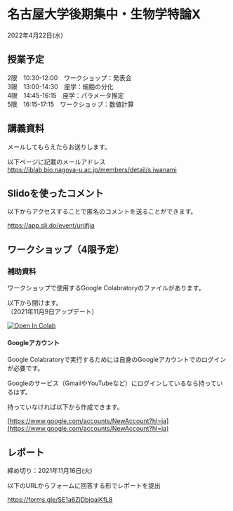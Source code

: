 # 名古屋大学後期集中・生物学特論X

2022年4月22日(水)

## 授業予定

2限　10:30-12:00　ワークショップ：発表会  
3限　13:00-14:30　座学：細胞の分化  
4限　14:45-16:15　座学：パラメータ推定  
5限　16:15-17:15　ワークショップ：数値計算  


## 講義資料

メールしてもらえたらお送りします。

以下ページに記載のメールアドレス  
https://iblab.bio.nagoya-u.ac.jp/members/detail/s.iwanami


## Slidoを使ったコメント

以下からアクセスすることで匿名のコメントを送ることができます。

https://app.sli.do/event/urijfjia

## ワークショップ（4限予定）

### 補助資料

ワークショップで使用するGoogle Colabratoryのファイルがあります。

以下から開けます。  
（2021年11月9日アップデート）

[![Open In Colab](https://colab.research.google.com/assets/colab-badge.svg)](https://colab.research.google.com/github/iwanaminami/tokuronX2021/blob/main/SIR_update.ipynb)


#### Googleアカウント

Google Colabratoryで実行するためには自身のGoogleアカウントでのログインが必要です。

Googleのサービス（GmailやYouTubeなど）にログインしているなら持っているはず。

持っていなければ以下から作成できます。

[https://www.google.com/accounts/NewAccount?hl=ja](https://www.google.com/accounts/NewAccount?hl=ja)

## レポート

締め切り：2021年11月16日(火)

以下のURLからフォームに回答する形でレポートを提出

https://forms.gle/SE1a6ZjDbjqajKfL8
